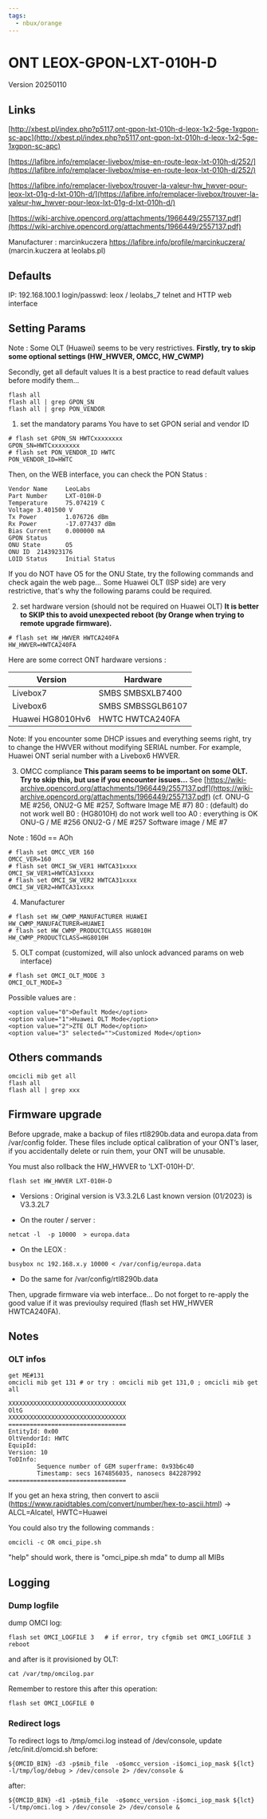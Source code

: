 ```yaml
---
tags:
  - nbux/orange
---
```

# ONT LEOX-GPON-LXT-010H-D


Version 20250110
## Links

[http://xbest.pl/index.php?p5117,ont-gpon-lxt-010h-d-leox-1x2-5ge-1xgpon-sc-apc](http://xbest.pl/index.php?p5117,ont-gpon-lxt-010h-d-leox-1x2-5ge-1xgpon-sc-apc)

[https://lafibre.info/remplacer-livebox/mise-en-route-leox-lxt-010h-d/252/](https://lafibre.info/remplacer-livebox/mise-en-route-leox-lxt-010h-d/252/)

[https://lafibre.info/remplacer-livebox/trouver-la-valeur-hw_hwver-pour-leox-lxt-01g-d-lxt-010h-d/](https://lafibre.info/remplacer-livebox/trouver-la-valeur-hw_hwver-pour-leox-lxt-01g-d-lxt-010h-d/)

[https://wiki-archive.opencord.org/attachments/1966449/2557137.pdf](https://wiki-archive.opencord.org/attachments/1966449/2557137.pdf)

Manufacturer : marcinkuczera https://lafibre.info/profile/marcinkuczera/ (marcin.kuczera at leolabs.pl)


## Defaults

IP: 192.168.100.1
login/passwd: leox / leolabs_7
telnet and HTTP web interface

## Setting Params

Note : Some OLT (Huawei) seems to be very restrictives. 
**Firstly, try to skip some optional settings (HW_HWVER, OMCC, HW_CWMP)**

Secondly, get all default values
It is a best practice to read default values before modify them...
```
flash all
flash all | grep GPON_SN
flash all | grep PON_VENDOR
```


1. set the mandatory params
You have to set GPON serial and vendor ID 
```
# flash set GPON_SN HWTCxxxxxxxx
GPON_SN=HWTCxxxxxxxx
# flash set PON_VENDOR_ID HWTC
PON_VENDOR_ID=HWTC
```

Then, on the WEB interface, you can check the PON Status : 
```
Vendor Name     LeoLabs
Part Number     LXT-010H-D
Temperature     75.074219 C
Voltage 3.401500 V
Tx Power        1.076726 dBm
Rx Power        -17.077437 dBm
Bias Current    0.000000 mA
GPON Status
ONU State       O5
ONU ID  2143923176
LOID Status     Initial Status
```


If you do NOT have O5 for the ONU State, try the following commands and check again the web page...
Some Huawei OLT (ISP side) are very restrictive, that's why the following params could be required.

2. set hardware version (should not be required on Huawei OLT)
**It is better to SKIP this to avoid unexpected reboot (by Orange when trying to remote upgrade firmware).**
```
# flash set HW_HWVER HWTCA240FA
HW_HWVER=HWTCA240FA
```

Here are some correct ONT hardware versions :

| Version          | Hardware          |
| ---------------- | ----------------- |
| Livebox7         | SMBS SMBSXLB7400  |
| Livebox6         | SMBS SMBSSGLB6107 |
| Huawei HG8010Hv6 | HWTC HWTCA240FA   |


Note: If you encounter some DHCP issues and everything seems right, try to change the HWVER without modifying SERIAL number. For example, Huawei ONT serial number with a Livebox6 HWVER.

3. OMCC compliance
**This param seems to be important on some OLT. Try to skip this, but use if you encounter issues...** 
See [https://wiki-archive.opencord.org/attachments/1966449/2557137.pdf](https://wiki-archive.opencord.org/attachments/1966449/2557137.pdf) (cf. ONU-G ME #256, ONU2-G ME #257, Software Image ME #7)
80 : (default) do not work well
B0 : (HG8010H) do not work well too
A0 : everything is OK
ONU-G / ME #256
ONU2-G / ME #257
Software image / ME #7

Note : 160d == AOh

```
# flash set OMCC_VER 160
OMCC_VER=160
# flash set OMCI_SW_VER1 HWTCA31xxxx
OMCI_SW_VER1=HWTCA31xxxx
# flash set OMCI_SW_VER2 HWTCA31xxxx
OMCI_SW_VER2=HWTCA31xxxx
```

4. Manufacturer
```
# flash set HW_CWMP_MANUFACTURER HUAWEI
HW_CWMP_MANUFACTURER=HUAWEI
# flash set HW_CWMP_PRODUCTCLASS HG8010H
HW_CWMP_PRODUCTCLASS=HG8010H
```

5. OLT compat (customized, will also unlock advanced params on web interface)
```
# flash set OMCI_OLT_MODE 3
OMCI_OLT_MODE=3
```

Possible values are :
```
<option value="0">Default Mode</option>
<option value="1">Huawei OLT Mode</option>
<option value="2">ZTE OLT Mode</option>
<option value="3" selected="">Customized Mode</option>
```


## Others commands


```
omcicli mib get all
flash all
flash all | grep xxx
```

## Firmware upgrade 

Before upgrade, make a backup of files rtl8290b.data and europa.data from /var/config folder. These files include optical calibration of your ONT’s laser, if you accidentally delete or ruin them, your ONT will be unusable.

You must also rollback the HW_HWVER to 'LXT-010H-D'.
```
flash set HW_HWVER LXT-010H-D
```

- Versions :
Original version is V3.3.2L6
Last known version (01/2023) is V3.3.2L7

- On the router / server :
```
netcat -l  -p 10000  > europa.data
```
- On the LEOX :
```
busybox nc 192.168.x.y 10000 < /var/config/europa.data
```
- Do the same for /var/config/rtl8290b.data

Then, upgrade firmware via web interface...
Do not forget to re-apply the good value if it was previoulsy required (flash set HW_HWVER HWTCA240FA).


## Notes

### OLT infos

```
get ME#131
omcicli mib get 131 # or try : omcicli mib get 131,0 ; omcicli mib get all
```

```
XXXXXXXXXXXXXXXXXXXXXXXXXXXXXXXXX  
OltG  
XXXXXXXXXXXXXXXXXXXXXXXXXXXXXXXXX  
=================================  
EntityId: 0x00  
OltVendorId: HWTC  
EquipId:  
Version: 10  
ToDInfo:  
        Sequence number of GEM superframe: 0x93b6c40  
        Timestamp: secs 1674856035, nanosecs 842287992  
=================================
```

If you get an hexa string, then convert to ascii (https://www.rapidtables.com/convert/number/hex-to-ascii.html)
-> ALCL=Alcatel, HWTC=Huawei

You could also try the following commands :
```
omcicli -c OR omci_pipe.sh
```
"help" should work, there is "omci_pipe.sh mda" to dump all MIBs


## Logging

### Dump logfile

dump OMCI log:
```
flash set OMCI_LOGFILE 3   # if error, try cfgmib set OMCI_LOGFILE 3
reboot 
```

and after is it provisioned by OLT:  
```  
cat /var/tmp/omcilog.par  
```

Remember to restore this after this operation:
```
flash set OMCI_LOGFILE 0
```


### Redirect logs

To redirect logs to /tmp/omci.log instead of /dev/console, update /etc/init.d/omcid.sh
before:
```
${OMCID_BIN} -d3 -p$mib_file  -o$omcc_version -i$omci_iop_mask ${lct} -l/tmp/log/debug > /dev/console 2> /dev/console &
```
after:
```
${OMCID_BIN} -d1 -p$mib_file  -o$omcc_version -i$omci_iop_mask ${lct} -l/tmp/omci.log > /dev/console 2> /dev/console &
```


